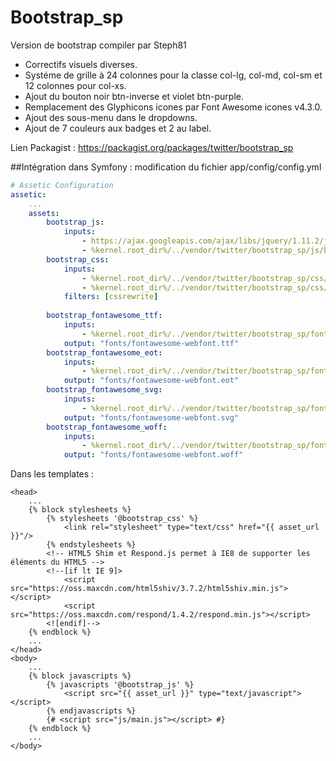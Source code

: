 # Bootstrap_sp
Version de bootstrap compiler par Steph81

* Correctifs visuels diverses.
* Systéme de grille à 24 colonnes pour la classe col-lg, col-md, col-sm et 12 colonnes pour col-xs.
* Ajout du bouton noir btn-inverse et violet btn-purple.
* Remplacement des Glyphicons icones par Font Awesome icones v4.3.0.
* Ajout des sous-menu dans le dropdowns.
* Ajout de 7 couleurs aux badges et 2 au label.

Lien Packagist : https://packagist.org/packages/twitter/bootstrap_sp

##Intégration dans Symfony :
modification du fichier app/config/config.yml
```yml
# Assetic Configuration
assetic:
    ...
    assets:
        bootstrap_js:
            inputs:
                - https://ajax.googleapis.com/ajax/libs/jquery/1.11.2/jquery.min.js
                - %kernel.root_dir%/../vendor/twitter/bootstrap_sp/js/bootstrap.min.js
        bootstrap_css:
            inputs:
                - %kernel.root_dir%/../vendor/twitter/bootstrap_sp/css/bootstrap.min.css
                - %kernel.root_dir%/../vendor/twitter/bootstrap_sp/css/bootstrap-theme.min.css
            filters: [cssrewrite]
            
        bootstrap_fontawesome_ttf:
            inputs:
                - %kernel.root_dir%/../vendor/twitter/bootstrap_sp/fonts/fontawesome-webfont.ttf
            output: "fonts/fontawesome-webfont.ttf"
        bootstrap_fontawesome_eot:
            inputs:
                - %kernel.root_dir%/../vendor/twitter/bootstrap_sp/fonts/fontawesome-webfont.eot
            output: "fonts/fontawesome-webfont.eot"
        bootstrap_fontawesome_svg:
            inputs:
                - %kernel.root_dir%/../vendor/twitter/bootstrap_sp/fonts/fontawesome-webfont.svg
            output: "fonts/fontawesome-webfont.svg"
        bootstrap_fontawesome_woff:
            inputs:
                - %kernel.root_dir%/../vendor/twitter/bootstrap_sp/fonts/fontawesome-webfont.woff
            output: "fonts/fontawesome-webfont.woff"
```

Dans les templates :
```twig
<head>
    ...
    {% block stylesheets %}
    	{% stylesheets '@bootstrap_css' %}
    		<link rel="stylesheet" type="text/css" href="{{ asset_url }}"/>
    	{% endstylesheets %}
    	<!-- HTML5 Shim et Respond.js permet à IE8 de supporter les éléments du HTML5 -->
    	<!--[if lt IE 9]>
    		<script src="https://oss.maxcdn.com/html5shiv/3.7.2/html5shiv.min.js"></script>
    		<script src="https://oss.maxcdn.com/respond/1.4.2/respond.min.js"></script>
    	<![endif]-->
    {% endblock %}
    ...
</head>
<body>
    ...
    {% block javascripts %}
		{% javascripts '@bootstrap_js' %}
			<script src="{{ asset_url }}" type="text/javascript"></script>
		{% endjavascripts %}
		{# <script src="js/main.js"></script> #}
	{% endblock %}
	...	
</body>
```
